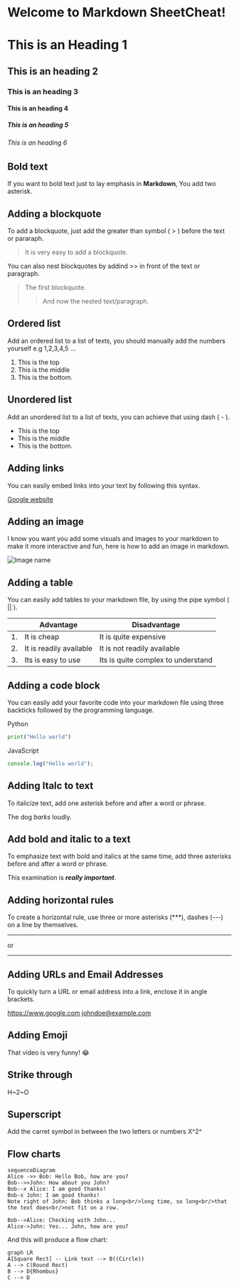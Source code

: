 # Welcome to Markdown SheetCheat!


# This is an Heading 1
## This is an heading 2
### This is an heading 3
#### This is an heading 4
##### This is an heading 5
###### This is an heading 6

## Bold text
If you want to bold text just to lay emphasis in **Markdown**, You add two asterisk. 

## Adding a blockquote
To add a blockquote, just add the greater than symbol ( > ) before the text or pararaph.

 > It is very easy to add a blockquote.

You can also nest blockquotes by addind >> in front of the text or paragraph.

> The first blockquote.
>
>> And now the nested text/paragraph.


## Ordered list
Add an ordered list to a list of texts, you should manually add the numbers yourself e.g 1,2,3,4,5 ...

1. This is the top
2. This is the middle
3. This is the bottom.

## Unordered list
Add an unordered list to a list of texts, you can achieve that using dash ( - ).

- This is the top
- This is the middle
- This is the bottom.

## Adding links
You can easily embed links into your text by following this syntax. 

[Google website](https://www.google.com/)

## Adding an image
I know you want you add some visuals and images to your markdown to make it more interactive and fun, here is how to add an image in markdown.

![Image name](/link_to_image/image_name.png)


## Adding a table
You can easily add tables to your markdown file, by using the pipe symbol ( || ).


|         |Advantage                  |Disadvantage                       |
|---------|---------------------------|-----------------------------------|
|1.       |It is cheap                |It is quite expensive              |
|2.       |It is readily available    |It is not readily available        |
|3.       |Its is easy to use         |Its is quite complex to understand |

## Adding a code block
You can easily add your favorite code into your markdown file using three backticks followed by the programming language.

Python
```python
print("Hello world")
```

JavaScript
```javascript
console.log("Hello world");
```

## Adding Italc to text
To italicize text, add one asterisk before and after a word or phrase.

The dog *barks* loudly.

## Add bold and italic to a text
To emphasize text with bold and italics at the same time, add three asterisks before and after a word or phrase.

This examination is ***really important***.

## Adding horizontal rules
To create a horizontal rule, use three or more asterisks (***), dashes (---) on a line by themselves.

***

or

---

## Adding URLs and Email Addresses
To quickly turn a URL or email address into a link, enclose it in angle brackets.

<https://www.google.com>
<johndoe@example.com>

## Adding Emoji
That video is very funny! :joy:

## Strike through	
H~2~O

## Superscript	
Add the carret symbol in between the two letters or numbers
X^2^


## Flow charts
```mermaid
sequenceDiagram
Alice ->> Bob: Hello Bob, how are you?
Bob-->>John: How about you John?
Bob--x Alice: I am good thanks!
Bob-x John: I am good thanks!
Note right of John: Bob thinks a long<br/>long time, so long<br/>that the text does<br/>not fit on a row.

Bob-->Alice: Checking with John...
Alice->John: Yes... John, how are you?
```

And this will produce a flow chart:

```mermaid
graph LR
A[Square Rect] -- Link text --> B((Circle))
A --> C(Round Rect)
B --> D{Rhombus}
C --> D
```
